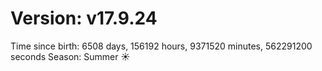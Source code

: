 # Version: v17.9.24
Time since birth: 6508 days, 156192 hours, 9371520 minutes, 562291200 seconds
Season: Summer ☀️

